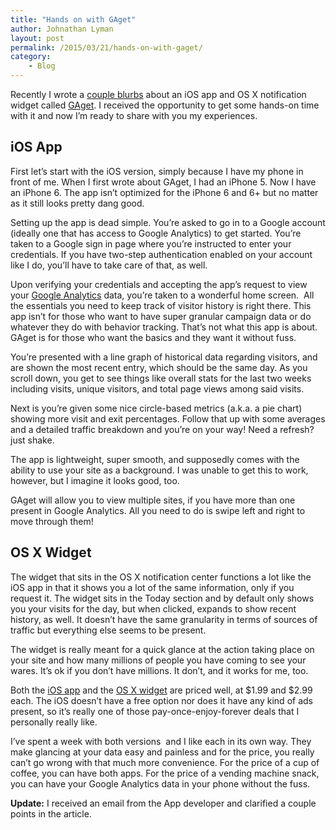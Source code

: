 ```yaml
---
title: "Hands on with GAget"
author: Johnathan Lyman
layout: post
permalink: /2015/03/21/hands-on-with-gaget/
category:
    - Blog
---
```


Recently I wrote a [couple blurbs](http://johnathanlyman.com/p/gaget) about an iOS app and OS X notification widget called [GAget](http://gagetapp.com/). I received the opportunity to get some hands-on time with it and now I’m ready to share with you my experiences.

## iOS App
First let’s start with the iOS version, simply because I have my phone in front of me. When I first wrote about GAget, I had an iPhone 5. Now I have an iPhone 6.&nbsp;The app isn’t optimized for the iPhone 6 and 6+ but no matter as it still looks pretty dang good.&nbsp;

Setting up the app is dead simple. You’re asked to go in to a Google account (ideally one that has access to Google Analytics) to get started. You’re taken to a Google sign in page where you’re instructed to enter your credentials. If you have two-step authentication enabled on your account like I do, you’ll have to take care of that, as well.

Upon verifying your credentials and accepting the app’s request to view your [Google Analytics](https://google.com/analytics) data, you’re taken to a wonderful home screen. &nbsp;All the essentials you need to keep track of visitor history is right there. This app isn’t for those who want to have super granular campaign data or do whatever they do with behavior tracking. That’s not what this app is about. GAget is for those who want the basics and they want it without fuss.

You’re presented with a line graph of historical data regarding visitors, and are shown the most recent entry, which should be the same day. As you scroll down, you get to see things like overall stats for the last two weeks including visits, unique visitors, and total page views among said visits.

Next is you’re given some nice circle-based metrics (a.k.a. a pie chart) showing more visit and exit percentages. Follow that up with some averages and a detailed traffic breakdown and you’re on your way! Need a refresh? just shake.

The app is lightweight, super smooth, and supposedly comes with the ability to use your site as a background. I was unable to get this to work, however, but I imagine it looks good, too.&nbsp;

GAget will allow you to view multiple sites, if you have more than one present in Google Analytics. All you need to do is swipe left and right to move through them!

## OS X Widget
The widget that sits in the OS X notification center functions a lot like the iOS app in that it shows you a lot of the same information, only if you request it. The widget sits in the Today section and by default only shows you your visits for the day, but when clicked, expands to show recent history, as well. It doesn’t have the same granularity in terms of sources of traffic but everything else seems to be present.&nbsp;

The widget is really meant for a quick glance at the action taking place on your site and how many millions of people you have coming to see your wares. It’s ok if you don’t have millions. It don’t, and it works for me, too.

Both the [iOS app](https://itunes.apple.com/us/app/gaget/id716442061) and the [OS X widget](https://itunes.apple.com/us/app/gaget-simple-widget-for-google/id968487158?mt=12) are priced well, at $1.99 and $2.99 each. The iOS doesn’t have a free option nor does it have any kind of ads present, so it’s really one of those pay-once-enjoy-forever deals that I personally really like.&nbsp;

I’ve spent a&nbsp;week&nbsp;with both versions &nbsp;and I like each in its own way. They make glancing at your data easy and painless and for the price, you really can’t go wrong with that much more convenience. For the price of a cup of coffee, you can have both apps. For the price of a vending machine snack, you can have your Google Analytics data in your phone without the fuss.

 **Update:** I received an email from the App developer and clarified a couple points in the article.


